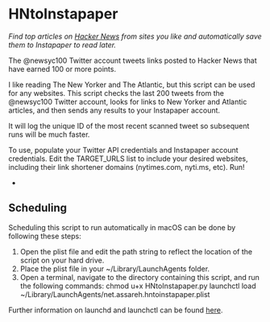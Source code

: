 # HNtoInstapaper
*Find top articles on [Hacker News](http://news.ycombinator.com) from sites you like and automatically save them to Instapaper to read later.*

The @newsyc100 Twitter account tweets links posted to Hacker News that have earned 100 or more points.

I like reading The New Yorker and The Atlantic, but this script can be used for any websites. This script checks the last 200 tweets from the @newsyc100 Twitter account, looks for links to New Yorker and Atlantic articles, and then sends any results to your Instapaper account.

It will log the unique ID of the most recent scanned tweet so subsequent runs will be much faster.

To use, populate your Twitter API credentials and Instapaper account credentials. Edit the TARGET_URLS list to include your desired websites, including their link shortener domains (nytimes.com, nyti.ms, etc). Run!

-

## Scheduling

Scheduling this script to run automatically in macOS can be done by following these steps:
1. Open the plist file and edit the path string to reflect the location of the script on your hard drive.
2. Place the plist file in your ~/Library/LaunchAgents folder.
3. Open a terminal, navigate to the directory containing this script, and run the following commands:
	chmod u+x HNtoInstapaper.py
	launchctl load ~/Library/LaunchAgents/net.assareh.hntoinstapaper.plist

Further information on launchd and launchctl can be found [here](https://nathangrigg.com/2012/07/schedule-jobs-using-launchd).